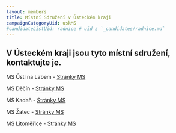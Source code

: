 ```yaml
---
layout: members
title: Místní Sdružení v Ústeckém kraji
campaignCategoryUid: uskMS
#candidateListUid: radnice # uid z `_candidates/radnice.md`
---
```


## V Ústeckém kraji jsou tyto místní sdružení, kontaktujte je.

MS Ústí na Labem - [Stránky MS](http://usti.pirati.cz/)

MS Děčín - [Stránky MS](http://www.piratidecin.cz/)

MS Kadaň - [Stránky MS](http://www.piratikadan.cz/)

MS Žatec - [Stránky MS](https://www.facebook.com/PiratiZatec)

MS Litoměřice - [Stránky MS](https://litomericko.pirati.cz)


